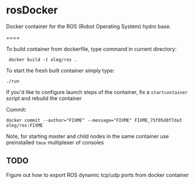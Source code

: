 rosDocker
=========

Docker container for the ROS (Robot Operating System) hydro base.

====

To build container from dockerfile, type command in current directory:

     docker build -t oleg/ros .

To start the fresh built container simply type:

    ./run 

If you'd like to configure launch steps of the container, fix a `startcontainer`
script and rebuild the container

Commit:

    docker commit --author="FIXME" --message="FIXME" FIXME_75f05d8f7da3 oleg/ros:FIXME

Note, for starting master and child nodes in the same container use preinstalled `tmux` multiplexer of consoles

TODO
---

Figure out how to export ROS dynamic tcp/udp ports from docker container
